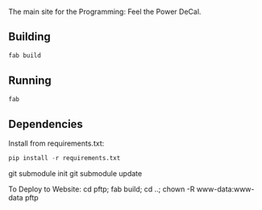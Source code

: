 The main site for the Programming: Feel the Power DeCal.

## Building
```bash
fab build
```

## Running
```bash
fab
```

## Dependencies
Install from requirements.txt:
```python
pip install -r requirements.txt
```

git submodule init
git submodule update


To Deploy to Website:
cd pftp; fab build; cd ..; chown -R www-data:www-data pftp

